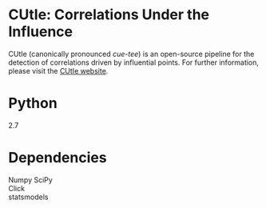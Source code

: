 CUtIe: Correlations Under the Influence
============================

CUtIe (canonically pronounced _cue-tee_) is an open-source pipeline for the
detection of correlations driven by influential points. For further information, 
please visit the [CUtIe website](http://clementelab.org).

Python
================
2.7

Dependencies
================
Numpy
SciPy  
Click  
statsmodels  